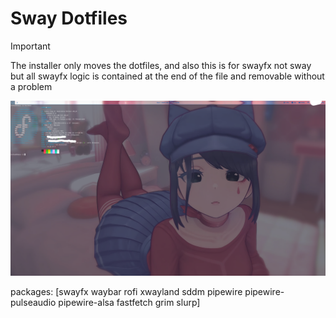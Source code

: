 # Sway Dotfiles

> [!IMPORTANT]  
> The installer only moves the dotfiles, and also this is for swayfx not sway but all swayfx logic is contained at the end of the file and removable without a problem

![Screenshot](https://github.com/Jerryslang/dotfiles/blob/main/.github/scrn-2025-06-01-21-15-50.png?raw=true)

packages:
[swayfx waybar rofi xwayland sddm pipewire pipewire-pulseaudio pipewire-alsa fastfetch grim slurp]

